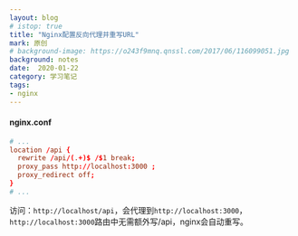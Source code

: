 ```yaml
---
layout: blog
# istop: true
title: "Nginx配置反向代理并重写URL"
mark: 原创
# background-image: https://o243f9mnq.qnssl.com/2017/06/116099051.jpg
background: notes
date:  2020-01-22
category: 学习笔记
tags:
- nginx
---
```


#### nginx.conf
```conf
# ...
location /api {
  rewrite /api/(.+)$ /$1 break;
  proxy_pass http://localhost:3000 ;
  proxy_redirect off;
}
# ...
```
访问：`http://localhost/api`，会代理到`http://localhost:3000`，`http://localhost:3000`路由中无需额外写/api，nginx会自动重写。